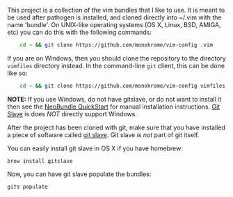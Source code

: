 This project is a collection of the vim bundles that I like to use. It is meant
to be used after pathogen is installed, and cloned directly into ~/.vim with
the name 'bundle'. On UNIX-like operating systems (OS X, Linux, BSD, AMIGA,
etc) you can do this with the following commands:

```bash
    cd ~ && git clone https://github.com/monokrome/vim-config .vim
```

If you are on Windows, then you should clone the repository to the directory
`vimfiles` directory instead. In the command-line `git` client, this can be
done like so:

```bash
    cd ~ && git clone https://github.com/monokrome/vim-config vimfiles
```

**NOTE:** If you use Windows, do not have gitslave, or do not want to install
it then see the [NeoBundle QuickStart][nb] for manual installation
instructions. [Git Slave][gs] is does *NOT* directly support Windows.

After the project has been cloned with git, make sure that you have installed a
piece of software called [git slave][gs].  Git slave *is not* part of git
itself.

You can easily install git slave in OS X if you have homebrew:

    brew install gitslave

Now, you can have git slave populate the bundles:

    gits populate


[nb]: https://github.com/Shougo/neobundle.vim/blob/master/README.md#quick-start "NeoBundle QuickStart"
[gs]: http://gitslave.sourceforge.net/ "Git Slave"
